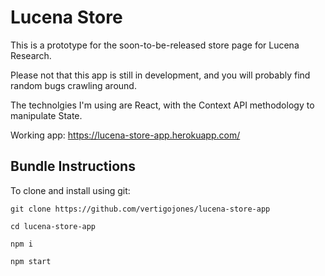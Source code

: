# Lucena Store

This is a prototype for the soon-to-be-released store page for Lucena Research.

Please not that this app is still in development, and you will probably find random bugs crawling around.

The technolgies I'm using are React, with the Context API methodology to manipulate State.

Working app: https://lucena-store-app.herokuapp.com/

## Bundle Instructions

To clone and install using git:

```
git clone https://github.com/vertigojones/lucena-store-app
```

```
cd lucena-store-app
```

```
npm i
```

```
npm start
```
